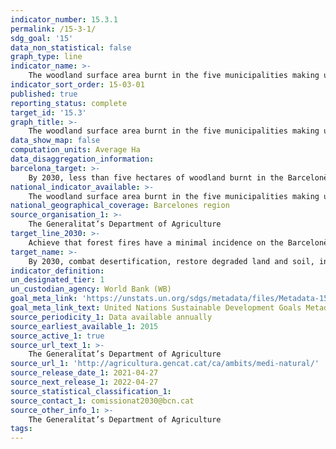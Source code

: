 ```yaml
---
indicator_number: 15.3.1
permalink: /15-3-1/
sdg_goal: '15'
data_non_statistical: false
graph_type: line
indicator_name: >-
    The woodland surface area burnt in the five municipalities making up the Barcelonès region (Badalona, Barcelona, L’Hospitalet de Llobregat, Sant Adrià de Besòs and Santa Coloma de Gramenet)
indicator_sort_order: 15-03-01
published: true
reporting_status: complete
target_id: '15.3'
graph_title: >-
    The woodland surface area burnt in the five municipalities making up the Barcelonès region (Badalona, Barcelona, L’Hospitalet de Llobregat, Sant Adrià de Besòs and Santa Coloma de Gramenet)
data_show_map: false
computation_units: Average Ha
data_disaggregation_information:
barcelona_target: >-
    By 2030, less than five hectares of woodland burnt in the Barcelonès region
national_indicator_available: >-
    The woodland surface area burnt in the five municipalities making up the Barcelonès region (Badalona, Barcelona, L’Hospitalet de Llobregat, Sant Adrià de Besòs and Santa Coloma de Gramenet)
national_geographical_coverage: Barcelones region
source_organisation_1: >-
    The Generalitat’s Department of Agriculture
target_line_2030: >-
    Achieve that forest fires have a minimal incidence on the Barcelonès region, with less than 5 hectares burnt a year
target_name: >-
    By 2030, combat desertification, restore degraded land and soil, including land affected by desertification, drought and floods, and strive to achieve a land degradation-neutral world
indicator_definition:
un_designated_tier: 1
un_custodian_agency: World Bank (WB)
goal_meta_link: 'https://unstats.un.org/sdgs/metadata/files/Metadata-15-03-01.pdf'
goal_meta_link_text: United Nations Sustainable Development Goals Metadata (pdf 894kB)
source_periodicity_1: Data available annually
source_earliest_available_1: 2015
source_active_1: true
source_url_text_1: >-
    The Generalitat’s Department of Agriculture
source_url_1: 'http://agricultura.gencat.cat/ca/ambits/medi-natural/'
source_release_date_1: 2021-04-27
source_next_release_1: 2022-04-27
source_statistical_classification_1: 
source_contact_1: comissionat2030@bcn.cat
source_other_info_1: >-
    The Generalitat’s Department of Agriculture
tags:
---
```

